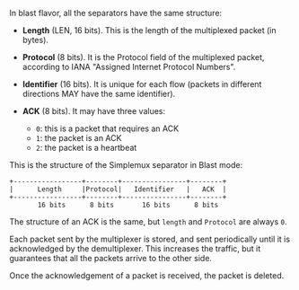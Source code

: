 In blast flavor, all the separators have the same structure:

- **Length** (LEN, 16 bits). This is the length of the multiplexed packet (in bytes).

- **Protocol** (8 bits). It is the Protocol field of the multiplexed packet, according to IANA "Assigned Internet Protocol Numbers".

- **Identifier** (16 bits). It is unique for each flow (packets in different directions MAY have the same identifier).

- **ACK** (8 bits). It may have three values:
    - `0`: this is a packet that requires an ACK
    - `1`: the packet is an ACK
    - `2`: the packet is a heartbeat

This is the structure of the Simplemux separator in Blast mode:
```
+-----------------+--------+----------------+--------+
|      Length     |Protocol|   Identifier   |   ACK  |
+-----------------+--------+----------------+--------+
       16 bits      8 bits       16 bits      8 bits
```

The structure of an ACK is the same, but `length` and `Protocol` are always `0`.

Each packet sent by the multiplexer is stored, and sent periodically until it is acknowledged by the demultiplexer. This increases the traffic, but it guarantees that all the packets arrive to the other side.

Once the acknowledgement of a packet is received, the packet is deleted.